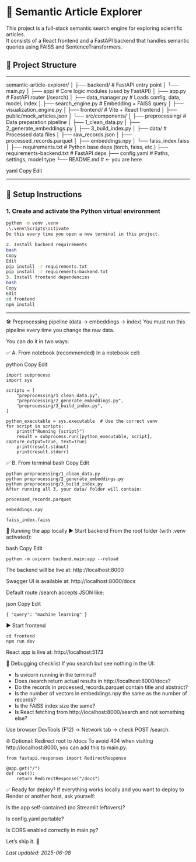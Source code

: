 # 🧠 Semantic Article Explorer

This project is a full-stack semantic search engine for exploring scientific articles.  
It consists of a React frontend and a FastAPI backend that handles semantic queries using FAISS and SentenceTransformers.


## 📁 Project Structure
---
semantic-article-explorer/
│
├── backend/ # FastAPI entry point
│ └── main.py
│
├── app/ # Core logic modules (used by FastAPI)
│ ├── app.py # FastAPI router (/search)
│ ├── data_manager.py # Loads config, data, model, index
│ ├── search_engine.py # Embedding + FAISS query
│ ├── visualization_engine.py
│
├── frontend/ # Vite + React frontend
│ ├── public/mock_articles.json
│ └── src/components/
│
├── preprocessing/ # Data preparation pipeline
│ ├── 1_clean_data.py
│ ├── 2_generate_embeddings.py
│ ├── 3_build_index.py
│
├── data/ # Processed data files
│ ├── raw_records.json
│ ├── processed_records.parquet
│ ├── embeddings.npy
│ └── faiss_index.faiss
│
├── requirements.txt # Python base deps (torch, faiss, etc.)
├── requirements-backend.txt # FastAPI deps
├── config.yaml # Paths, settings, model type
└── README.md # ← you are here

yaml
Copy
Edit

---

## 🔧 Setup Instructions

### 1. Create and activate the Python virtual environment

```bash
python -m venv .venv
.\.venv\Scripts\activate
Do this every time you open a new terminal in this project.

2. Install backend requirements
bash
Copy
Edit
pip install -r requirements.txt
pip install -r requirements-backend.txt
3. Install frontend dependencies
bash
Copy
Edit
cd frontend
npm install
```

---

🛠 Preprocessing pipeline (data → embeddings → index)
You must run this pipeline every time you change the raw data.

You can do it in two ways:

✅ A. From notebook (recommended)
In a notebook cell:

python
Copy
Edit
```
import subprocess
import sys

scripts = [
    "preprocessing/1_clean_data.py",
    "preprocessing/2_generate_embeddings.py",
    "preprocessing/3_build_index.py",
]

python_executable = sys.executable  # Use the correct venv
for script in scripts:
    print(f"Running {script}")
    result = subprocess.run([python_executable, script], capture_output=True, text=True)
    print(result.stdout)
    print(result.stderr)

```

✅ B. From terminal
bash
Copy
Edit
```
python preprocessing/1_clean_data.py
python preprocessing/2_generate_embeddings.py
python preprocessing/3_build_index.py
After running all 3, your data/ folder will contain:

processed_records.parquet

embeddings.npy

faiss_index.faiss
```

🚀 Running the app locally
▶ Start backend
From the root folder (with .venv activated):

bash
Copy
Edit
```
python -m uvicorn backend.main:app --reload
```
The backend will be live at: http://localhost:8000

Swagger UI is available at: http://localhost:8000/docs

Default route /search accepts JSON like:

json
Copy
Edit
```
{ "query": "machine learning" }
```
▶ Start frontend
```
cd frontend
npm run dev
```
React app is live at: http://localhost:5173

🧪 Debugging checklist
If you search but see nothing in the UI:

- Is uvicorn running in the terminal?
- Does /search return actual results in http://localhost:8000/docs?
- Do the records in processed_records.parquet contain title and abstract?
- Is the number of vectors in embeddings.npy the same as the number of records?
- Is the FAISS index size the same?
- Is React fetching from http://localhost:8000/search and not something else?

Use browser DevTools (F12) → Network tab → check POST /search.

🌐 Optional: Redirect root to /docs
To avoid 404 when visiting http://localhost:8000, you can add this to main.py:

```
from fastapi.responses import RedirectResponse

@app.get("/")
def root():
    return RedirectResponse("/docs")

```
✅ Ready for deploy?
If everything works locally and you want to deploy to Render or another host, ask yourself:

Is the app self-contained (no Streamlit leftovers)?

Is config.yaml portable?

Is CORS enabled correctly in main.py?

Let’s ship it. 🚀

*Last updated: 2025-06-08*